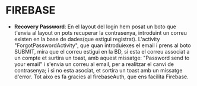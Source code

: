 # FIREBASE


- **Recovery Password**: En el layout del login hem posat un boto que t'envia al layout on pots recuperar la contrasenya, introduïnt un correu existen en la base de dades(que estigui registrat).
L'activity "ForgotPasswordActivity", que quan introduiexes el email i prens al boto SUBMIT, mira que el correu estigui en la BD, si esta el correu associat a un compte et surtira un toast, amb aquest missatge: "Password send to your email" i s'envia un correu al email, per a realitzar el canvi de contrasenya; i si no esta asociat, et sortira un toast amb un missatge d'error. Tot aixo es fa gracies al firebaseAuth, que ens facilita Firebase.
